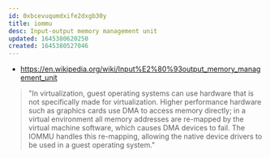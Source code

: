 ```yaml
---
id: 0xbcevuqumdxife2dxgb30y
title: iommu
desc: Input-output memory management unit
updated: 1645380620250
created: 1645380527046
---
```



- <https://en.wikipedia.org/wiki/Input%E2%80%93output_memory_management_unit>

> "In virtualization, guest operating systems can use hardware that is not specifically made for virtualization. Higher performance hardware such as graphics cards use DMA to access memory directly; in a virtual environment all memory addresses are re-mapped by the virtual machine software, which causes DMA devices to fail. The IOMMU handles this re-mapping, allowing the native device drivers to be used in a guest operating system."
